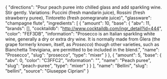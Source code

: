 {
    "directions": "Pour peach puree into chilled glass and add sparkling wine. Stir gently. Variations: Puccini (fresh mandarin juice), Rossini (fresh strawberry puree), Tintoretto (fresh pomegranate juice)",
    "glassware": "champagne flute",
    "ingredients": [
        {
            "amount": 10,
            "base": {
                "abv": 11,
                "brands": [],
                "cocktaildb": "http://www.cocktaildb.com/ingr_detail?id=444",
                "color": "FEF3DB",
                "information": "Prosecco is an Italian sparkling white wine, generally a dry or extra dry wine. It is normally made from Glera (the grape formerly known, itself, as *Prosecco*) though other varieties, such as Bianchetta Trevigiana, are permitted to be included in the blend.",
                "name": "Prosecco",
                "slug": "prosecco",
                "type": "mixer"
            }
        },
        {
            "amount": 5,
            "base": {
                "abv": 0,
                "color": "C3FFC2",
                "information": "",
                "name": "Peach puree",
                "slug": "peach-puree",
                "type": "mixer"
            }
        }
    ],
    "name": "Bellini",
    "slug": "bellini",
    "source": "Giuseppe Cipriani"
}